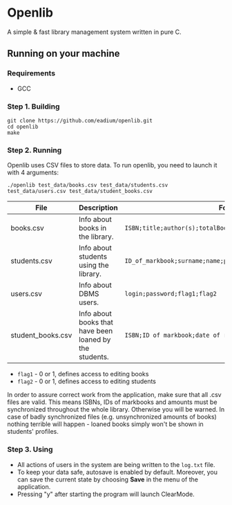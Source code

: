 # Openlib

A simple & fast library management system written in pure C.

## Running on your machine

### Requirements
* GCC

### Step 1. Building

```
git clone https://github.com/eadium/openlib.git
cd openlib
make
```

### Step 2. Running
Openlib uses CSV files to store data. To run openlib, you need to launch it with 4 arguments:
```
./openlib test_data/books.csv test_data/students.csv test_data/users.csv test_data/student_books.csv
```

File                              | Description                                 | Format
---                               | ---                                         | ---
books.csv                         | Info about books in the library.            | `ISBN;title;author(s);totalBooks;availableBooks`
students.csv                      | Info about students using the library.      | `ID_of_markbook;surname;name;patronymic;department;speciality`
users.csv                         | Info about DBMS users.                      | `login;password;flag1;flag2`
student_books.csv                 | Info about books that have been loaned by the students. | `ISBN;ID of markbook;date of return`

* `flag1` - 0 or 1, defines access to editing books
* `flag2` - 0 or 1, defines access to editing students

In order to assure correct work from the application, make sure that all .csv files are valid. This means ISBNs, IDs of markbooks and amounts must be synchronized throughout the whole library. Otherwise you will be warned. In case of badly synchronized files (e.g. unsynchronized amounts of books) nothing terrible will happen - loaned books simply won't be shown in students' profiles.

### Step 3. Using
* All actions of users in the system are being written to the `log.txt` file.
* To keep your data safe, autosave is enabled by default. Moreover, you can save the current state by choosing <b>Save</b> in the menu of the application.
* Pressing "y" after starting the program will launch ClearMode.